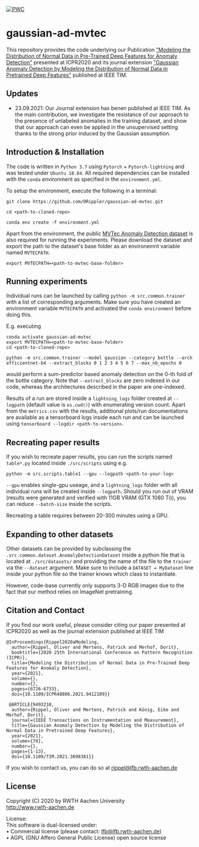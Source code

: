 [![PWC](https://img.shields.io/endpoint.svg?url=https://paperswithcode.com/badge/modeling-the-distribution-of-normal-data-in/anomaly-detection-on-mvtec-ad)](https://paperswithcode.com/sota/anomaly-detection-on-mvtec-ad?p=modeling-the-distribution-of-normal-data-in)

# gaussian-ad-mvtec

This repository provides the code underlying our Publication ["Modeling the Distribution of Normal Data in Pre-Trained Deep Features for Anomaly Detection"](https://arxiv.org/abs/2005.14140) presented at ICPR2020 and its journal extension ["Gaussian Anomaly Detection by Modeling the Distribution of Normal Data in Pretrained Deep Features"](https://ieeexplore.ieee.org/abstract/document/9493210) published at IEEE TIM.

## Updates

* 23.09.2021: Our Journal extension has benen published at IEEE TIM. As the main contribution, we investigate the resistance of our approach to the presence of unlabeled anomalies in the training dataset, and show that our approach can even be applied in the unsupervised setting thanks to the strong prior induced by the Gaussian assumption.

## Introduction & Installation

The code is written in `Python 3.7` using `Pytorch` + `Pytorch-lightning` and was tested under `Ubuntu 18.04`.
All required dependencies can be installed with the `conda` environment as specified in the `environment.yml`.

To setup the environment, execute the following in a terminal:

```
git clone https://github.com/ORippler/gaussian-ad-mvtec.git

cd <path-to-cloned-repo>

conda env create -f environment.yml
```

Apart from the environment, the public [MVTec Anomaly Detection dataset](https://www.mvtec.com/de/unternehmen/forschung/datasets/mvtec-ad/) is also required for running the experiments.
Please download the dataset and export the path to the dataset's base folder as an environemnt variable named `MVTECPATH`.

```
export MVTECPATH=<path-to-mvtec-base-folder>
```

## Running experiments

Individual runs can be launched by calling `python -m src.common.trainer` with a list of corresponding arguments.
Make sure you have created an environment variable `MVTECPATH` and activated the `conda environment` before doing this.

E.g. executing

```
conda activate gaussian-ad-mvtec
export MVTECPATH=<path-to-mvtec-base-folder>
cd <path-to-cloned-repo>

python -m src.common.trainer --model gaussian --category bottle --arch efficientnet-b4 --extract_blocks 0 1 2 3 4 5 6 7 --max_nb_epochs 0
```
would perform a sum-predictor based anomaly detection on the 0-th fold of the bottle category.
Note that `--extract_blocks` are zero indexed in our code, whereas the architectures described in the paper are one-indexed.

Results of a run are stored inside a `lightning_logs` folder created at `--logpath` (default value is `os.cwd()`) with enumerating version count.
Apart from the `metrics.csv` with the results, additional plots/run documentations are available as a tensorboard logs inside each run and can be launched using `tensorboard --logdir <path-to-version>`.

## Recreating paper results

If you wish to recreate paper results, you can run the scripts named `table*.py` located inside `./src/scripts` using e.g.

```
python -m src.scripts.table1 --gpu --logpath <path-to-your-log>
```

`--gpu` enables single-gpu useage, and a `lightning_logs` folder with all individual runs will be created inside `--logpath`.
Should you run out of VRAM (results were generated and verified with 11GB VRAM (GTX 1080 Ti)), you can reduce `--batch-size` inside the scripts.

Recreating a table requires between 20-300 minutes using a GPU.

## Expanding to other datasets

Other datasets can be provided by subclassing the `.src.common.dataset.AnomalyDetectionDataset` inside a python file that is located at `./src/datasets/` and providing the name of the file to the `trainer` via the `--dataset` argument.
Make sure to include a `DATASET = MyDataset` line inside your python file so the trainer knows which class to instantiate.

However, code-base currently only supports 3-D RGB images due to the fact that our method relies on ImageNet pretraining.

## Citation and Contact

If you find our work useful, please consider citing our paper presented at ICPR2020 as well as the journal extension published at IEEE TIM

```
@InProceedings{Rippel2020aModeling,
  author={Rippel, Oliver and Mertens, Patrick and Merhof, Dorit},
  booktitle={2020 25th International Conference on Pattern Recognition (ICPR)}, 
  title={Modeling the Distribution of Normal Data in Pre-Trained Deep Features for Anomaly Detection}, 
  year={2021},
  volume={},
  number={},
  pages={6726-6733},
  doi={10.1109/ICPR48806.2021.9412109}}
  
 @ARTICLE{9493210,
  author={Rippel, Oliver and Mertens, Patrick and König, Eike and Merhof, Dorit},
  journal={IEEE Transactions on Instrumentation and Measurement}, 
  title={Gaussian Anomaly Detection by Modeling the Distribution of Normal Data in Pretrained Deep Features}, 
  year={2021},
  volume={70},
  number={},
  pages={1-13},
  doi={10.1109/TIM.2021.3098381}}
```

If you wish to contact us, you can do so at rippel@lfb.rwth-aachen.de


## License

Copyright (C) 2020 by RWTH Aachen University                      
http://www.rwth-aachen.de                                             
                                                                         
License:                                                                                                                                       
This software is dual-licensed under:                                 
• Commercial license (please contact: lfb@lfb.rwth-aachen.de)         
• AGPL (GNU Affero General Public License) open source license 
